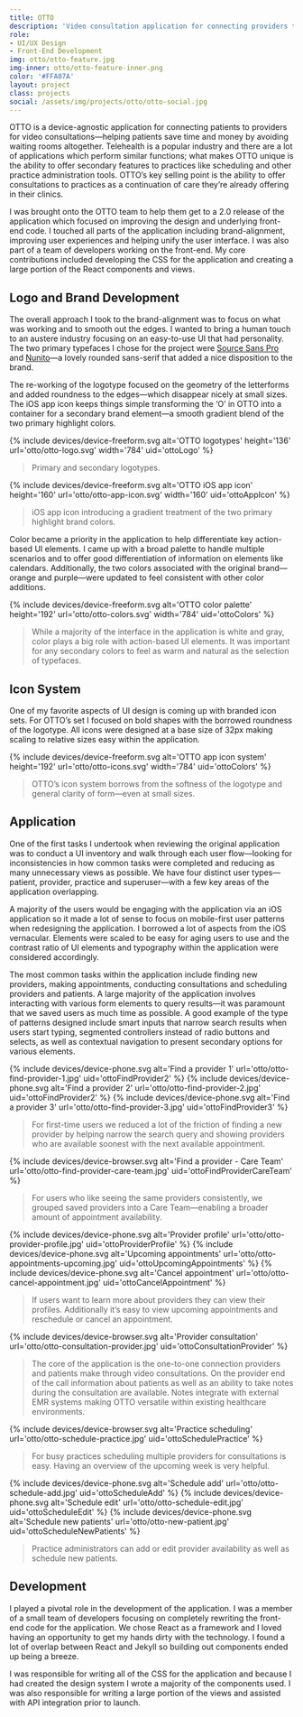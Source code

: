 ```yaml
---
title: OTTO
description: 'Video consultation application for connecting providers to patients, practice administration and scheduling.'
role:
- UI/UX Design
- Front-End Development
img: otto/otto-feature.jpg
img-inner: otto/otto-feature-inner.png
color: '#FFA07A'
layout: project
class: projects
social: /assets/img/projects/otto/otto-social.jpg
---
```


OTTO is a device-agnostic application for connecting patients to providers for video consultations—helping patients save time and money by avoiding waiting rooms altogether. Telehealth is a popular industry and there are a lot of applications which perform similar functions; what makes OTTO unique is the ability to offer secondary features to practices like scheduling and other practice administration tools. OTTO’s key selling point is the ability to offer consultations to practices as a continuation of care they’re already offering in their clinics. 

I was brought onto the OTTO team to help them get to a 2.0 release of the application which focused on improving the design and underlying front-end code. I touched all parts of the application including brand-alignment, improving user experiences and helping unify the user interface. I was also part of a team of developers working on the front-end. My core contributions included developing the CSS for the application and creating a large portion of the React components and views.

## Logo and Brand Development

The overall approach I took to the brand-alignment was to focus on what was working and to smooth out the edges. I wanted to bring a human touch to an austere industry focusing on an easy-to-use UI that had personality. The two primary typefaces I chose for the project were [Source Sans Pro](https://fonts.google.com/specimen/Source+Sans+Pro) and [Nunito](https://fonts.google.com/specimen/Nunito)—a lovely rounded sans-serif that added a nice disposition to the brand.

The re-working of the logotype focused on the geometry of the letterforms and added roundness to the edges—which disappear nicely at small sizes. The iOS app icon keeps things simple transforming the ‘O’ in OTTO into a container for a secondary brand element—a smooth gradient blend of the two primary highlight colors.

<section class="device">
{% include devices/device-freeform.svg
alt='OTTO logotypes'
height='136'
url='otto/otto-logo.svg'
width='784'
uid='ottoLogo'
%}
</section>

> Primary and secondary logotypes.

<section class="device">
{% include devices/device-freeform.svg
alt='OTTO iOS app icon'
height='160'
url='otto/otto-app-icon.svg'
width='160'
uid='ottoAppIcon'
%}
</section>

> iOS app icon introducing a gradient treatment of the two primary highlight brand colors.

Color became a priority in the application to help differentiate key action-based UI elements. I came up with a broad palette to handle multiple scenarios and to offer good differentiation of information on elements like calendars. Additionally, the two colors associated with the original brand—orange and purple—were updated to feel consistent with other color additions.

<section class="device">
{% include devices/device-freeform.svg
alt='OTTO color palette'
height='192'
url='otto/otto-colors.svg'
width='784'
uid='ottoColors'
%}
</section>

> While a majority of the interface in the application is white and gray, color plays a big role with action-based UI elements. It was important for any secondary colors to feel as warm and natural as the selection of typefaces.


## Icon System

One of my favorite aspects of UI design is coming up with branded icon sets. For OTTO’s set I focused on bold shapes with the borrowed roundness of the logotype. All icons were designed at a base size of 32px making scaling to relative sizes easy within the application.

<section class="device">
{% include devices/device-freeform.svg
alt='OTTO app icon system'
height='192'
url='otto/otto-icons.svg'
width='784'
uid='ottoColors'
%}
</section>

> OTTO’s icon system borrows from the softness of the logotype and general clarity of form—even at small sizes.

## Application

One of the first tasks I undertook when reviewing the original application was to conduct a UI inventory and walk through each user flow—looking for inconsistencies in how common tasks were completed and reducing as many unnecessary views as possible. We have four distinct user types—patient, provider, practice and superuser—with a few key areas of the application overlapping.

A majority of the users would be engaging with the application via an iOS application so it made a lot of sense to focus on mobile-first user patterns when redesigning the application. I borrowed a lot of aspects from the iOS vernacular. Elements were scaled to be easy for aging users to use and the contrast ratio of UI elements and typography within the application were considered accordingly.

The most common tasks within the application include finding new providers, making appointments, conducting consultations and scheduling providers and patients. A large majority of the application involves interacting with various form elements to query results—it was paramount that we saved users as much time as possible. A good example of the type of patterns designed include smart inputs that narrow search results when users start typing, segmented controllers instead of radio buttons and selects, as well as contextual navigation to present secondary options for various elements.

<section class="device device--oversized">
{% include devices/device-phone.svg
alt='Find a provider 1'
url='otto/otto-find-provider-1.jpg'
uid='ottoFindProvider2'
%}
{% include devices/device-phone.svg
alt='Find a provider 2'
url='otto/otto-find-provider-2.jpg'
uid='ottoFindProvider2'
%}
{% include devices/device-phone.svg
alt='Find a provider 3'
url='otto/otto-find-provider-3.jpg'
uid='ottoFindProvider3'
%}
</section>

> For first-time users we reduced a lot of the friction of finding a new provider by helping narrow the search query and showing providers who are available soonest with the next available appointment.

<section class="device device--oversized">
{% include devices/device-browser.svg
alt='Find a provider - Care Team'
url='otto/otto-find-provider-care-team.jpg'
uid='ottoFindProviderCareTeam'
%}
</section>

> For users who like seeing the same providers consistently, we grouped saved providers into a Care Team—enabling a broader amount of appointment availability.

<section class="device device--oversized">
{% include devices/device-phone.svg
alt='Provider profile'
url='otto/otto-provider-profile.jpg'
uid='ottoProviderProfile'
%}
{% include devices/device-phone.svg
alt='Upcoming appointments'
url='otto/otto-appointments-upcoming.jpg'
uid='ottoUpcomingAppointments'
%}
{% include devices/device-phone.svg
alt='Cancel appointment'
url='otto/otto-cancel-appointment.jpg'
uid='ottoCancelAppointment'
%}
</section>

> If users want to learn more about providers they can view their profiles. Additionally it’s easy to view upcoming appointments and reschedule or cancel an appointment.

<section class="device device--oversized">
{% include devices/device-browser.svg
alt='Provider consultation'
url='otto/otto-consultation-provider.jpg'
uid='ottoConsultationProvider'
%}
</section>

> The core of the application is the one-to-one connection providers and patients make through video consultations. On the provider end of the call information about patients as well as an ability to take notes during the consultation are available. Notes integrate with external EMR systems making OTTO versatile within existing healthcare environments.

<section class="device device--oversized">
{% include devices/device-browser.svg
alt='Practice scheduling'
url='otto/otto-schedule-practice.jpg'
uid='ottoSchedulePractice'
%}
</section>

> For busy practices scheduling multiple providers for consultations is easy. Having an overview of the upcoming week is very helpful.

<section class="device device--oversized">
{% include devices/device-phone.svg
alt='Schedule add'
url='otto/otto-schedule-add.jpg'
uid='ottoScheduleAdd'
%}
{% include devices/device-phone.svg
alt='Schedule edit'
url='otto/otto-schedule-edit.jpg'
uid='ottoScheduleEdit'
%}
{% include devices/device-phone.svg
alt='Schedule new patients'
url='otto/otto-new-patient.jpg'
uid='ottoScheduleNewPatients'
%}
</section>

> Practice administrators can add or edit provider availability as well as schedule new patients.

## Development

I played a pivotal role in the development of the application. I was a member of a small team of developers focusing on completely rewriting the front-end code for the application. We chose React as a framework and I loved having an opportunity to get my hands dirty with the technology. I found a lot of overlap between React and Jekyll so building out components ended up being a breeze.

I was responsible for writing all of the CSS for the application and because I had created the design system I wrote a majority of the components used. I was also responsible for writing a large portion of the views and assisted with API integration prior to launch.